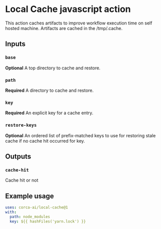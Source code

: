 # Local Cache javascript action

This action caches artifacts to improve workflow execution time on self hosted machine.
Artifacts are cached in the /tmp/.cache.

## Inputs

### `base`

**Optional** A top directory to cache and restore.

### `path`

**Required** A directory to cache and restore.

### `key`

**Required** An explicit key for a cache entry.

### `restore-keys`

**Optional** An ordered list of prefix-matched keys to use for restoring stale cache if no cache hit occurred for key.

## Outputs

### `cache-hit`

Cache hit or not

## Example usage

```yaml
uses: corca-ai/local-cache@1
with:
  path: node_modules
  key: ${{ hashFiles('yarn.lock') }}
```
